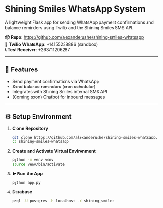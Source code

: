 # Shining Smiles WhatsApp System

A lightweight Flask app for sending WhatsApp payment confirmations and balance reminders using Twilio and the Shining Smiles SMS API.

**📦 Repo**: https://github.com/alexanderushe/shining-smiles-whatsapp  
**📲 Twilio WhatsApp**: +14155238886 (sandbox)  
**📞 Test Receiver**: +263711206287

---

## 🚀 Features

- Send payment confirmations via WhatsApp
- Send balance reminders (cron scheduler)
- Integrates with Shining Smiles internal SMS API
- (Coming soon) Chatbot for inbound messages

---

## ⚙️ Setup Environment

1. **Clone Repository**
   ```bash
   git clone https://github.com/alexanderushe/shining-smiles-whatsapp.git
   cd shining-smiles-whatsapp

2. **Create and Activate Virtual Environment**
   ```bash
   python -m venv venv
   source venv/bin/activate
3. **▶️ Run the App**
   ```bash
   python app.py

4. **Database**
   ```bash
   psql -U postgres -h localhost -d shining_smiles
